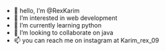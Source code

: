 - 👋 hello, I’m @RexKarim
- 👀 I’m interested in web development
- 🌱 I’m currently learning python
- 💞️ I’m looking to collaborate on java
- 📫 you can reach me on instagram at Karim_rex_09

<!---
RexKarim/RexKarim is a ✨ special ✨ repository because its `README.md` (this file) appears on your GitHub profile.
You can click the Preview link to take a look at your changes.
--->
